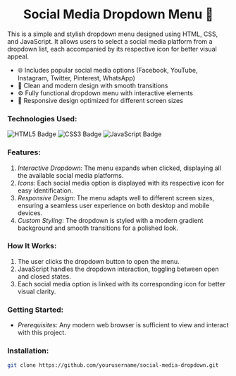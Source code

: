 <h1 align="center">Social Media Dropdown Menu 🚀</h1>

This is a simple and stylish dropdown menu designed using HTML, CSS, and JavaScript. It allows users to select a social media platform from a dropdown list, each accompanied by its respective icon for better visual appeal.

- 🌐 Includes popular social media options (Facebook, YouTube, Instagram, Twitter, Pinterest, WhatsApp)
- 🎨 Clean and modern design with smooth transitions
- ⚙ Fully functional dropdown menu with interactive elements
- 📱 Responsive design optimized for different screen sizes

### Technologies Used:
<div>
  <img src="https://img.shields.io/badge/HTML5-orange?style=for-the-badge&logo=html5&logoColor=white" alt="HTML5 Badge"/>
  <img src="https://img.shields.io/badge/CSS3-blue?style=for-the-badge&logo=css3&logoColor=white" alt="CSS3 Badge"/>
  <img src="https://img.shields.io/badge/JavaScript-yellow?style=for-the-badge&logo=javascript&logoColor=white" alt="JavaScript Badge"/>
</div>

### Features:
1. *Interactive Dropdown*: The menu expands when clicked, displaying all the available social media platforms.
2. *Icons*: Each social media option is displayed with its respective icon for easy identification.
3. *Responsive Design*: The menu adapts well to different screen sizes, ensuring a seamless user experience on both desktop and mobile devices.
4. *Custom Styling*: The dropdown is styled with a modern gradient background and smooth transitions for a polished look.

### How It Works:
1. The user clicks the dropdown button to open the menu.
2. JavaScript handles the dropdown interaction, toggling between open and closed states.
3. Each social media option is linked with its corresponding icon for better visual clarity.

### Getting Started:
- *Prerequisites*: Any modern web browser is sufficient to view and interact with this project.

### Installation:
```bash
git clone https://github.com/yourusername/social-media-dropdown.git

